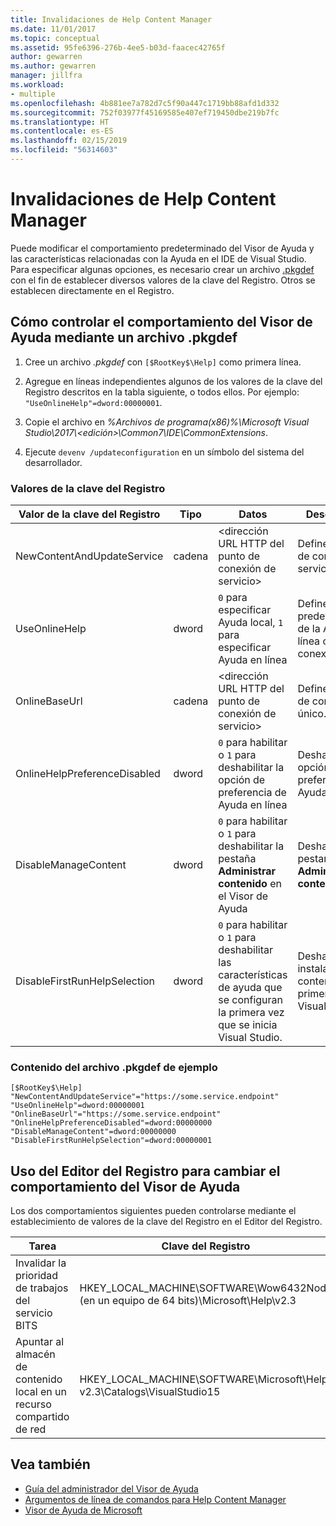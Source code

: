 ```yaml
---
title: Invalidaciones de Help Content Manager
ms.date: 11/01/2017
ms.topic: conceptual
ms.assetid: 95fe6396-276b-4ee5-b03d-faacec42765f
author: gewarren
ms.author: gewarren
manager: jillfra
ms.workload:
- multiple
ms.openlocfilehash: 4b881ee7a782d7c5f90a447c1719bb88afd1d332
ms.sourcegitcommit: 752f03977f45169585e407ef719450dbe219b7fc
ms.translationtype: HT
ms.contentlocale: es-ES
ms.lasthandoff: 02/15/2019
ms.locfileid: "56314603"
---
```

# <a name="help-content-manager-overrides"></a>Invalidaciones de Help Content Manager

Puede modificar el comportamiento predeterminado del Visor de Ayuda y las características relacionadas con la Ayuda en el IDE de Visual Studio. Para especificar algunas opciones, es necesario crear un archivo [.pkgdef](https://devblogs.microsoft.com/visualstudio/whats-a-pkgdef-and-why/) con el fin de establecer diversos valores de la clave del Registro. Otros se establecen directamente en el Registro.

## <a name="how-to-control-help-viewer-behavior-by-using-a-pkgdef-file"></a>Cómo controlar el comportamiento del Visor de Ayuda mediante un archivo .pkgdef

1. Cree un archivo *.pkgdef* con `[$RootKey$\Help]` como primera línea.

2. Agregue en líneas independientes algunos de los valores de la clave del Registro descritos en la tabla siguiente, o todos ellos. Por ejemplo: `"UseOnlineHelp"=dword:00000001`.

3. Copie el archivo en *%Archivos de programa(x86)%\Microsoft Visual Studio\2017\\<edición\>\Common7\IDE\CommonExtensions*.

4. Ejecute `devenv /updateconfiguration` en un símbolo del sistema del desarrollador.

### <a name="registry-key-values"></a>Valores de la clave del Registro

|Valor de la clave del Registro|Tipo|Datos|Descripción|
|------------------|----|----|-----------|
|NewContentAndUpdateService|cadena|\<dirección URL HTTP del punto de conexión de servicio\>|Define un punto de conexión de servicio único.|
|UseOnlineHelp|dword|`0` para especificar Ayuda local, `1` para especificar Ayuda en línea|Define el valor predeterminado de la Ayuda en línea o sin conexión.|
|OnlineBaseUrl|cadena|\<dirección URL HTTP del punto de conexión de servicio\>|Define un punto de conexión F1 único.|
|OnlineHelpPreferenceDisabled|dword|`0` para habilitar o `1` para deshabilitar la opción de preferencia de Ayuda en línea|Deshabilita la opción de preferencia de Ayuda en línea.|
|DisableManageContent|dword|`0` para habilitar o `1` para deshabilitar la pestaña **Administrar contenido** en el Visor de Ayuda|Deshabilite la pestaña **Administrar contenido**|
|DisableFirstRunHelpSelection|dword|`0` para habilitar o `1` para deshabilitar las características de ayuda que se configuran la primera vez que se inicia Visual Studio.|Deshabilita la instalación de contenido en el primer inicio de Visual Studio.|

### <a name="example-pkgdef-file-contents"></a>Contenido del archivo .pkgdef de ejemplo

```pkgdef
[$RootKey$\Help]
"NewContentAndUpdateService"="https://some.service.endpoint"
"UseOnlineHelp"=dword:00000001
"OnlineBaseUrl"="https://some.service.endpoint"
"OnlineHelpPreferenceDisabled"=dword:00000000
"DisableManageContent"=dword:00000000
"DisableFirstRunHelpSelection"=dword:00000001
```

## <a name="use-registry-editor-to-change-help-viewer-behavior"></a>Uso del Editor del Registro para cambiar el comportamiento del Visor de Ayuda

Los dos comportamientos siguientes pueden controlarse mediante el establecimiento de valores de la clave del Registro en el Editor del Registro.

|Tarea|Clave del Registro|Valor|Datos|
|----------|-----|------|----|
|Invalidar la prioridad de trabajos del servicio BITS|HKEY_LOCAL_MACHINE\SOFTWARE\Wow6432Node (en un equipo de 64 bits)\Microsoft\Help\v2.3|BITSPriority|**foreground**, **high**, **normal** o **low**|
|Apuntar al almacén de contenido local en un recurso compartido de red|HKEY_LOCAL_MACHINE\SOFTWARE\Microsoft\Help\ v2.3\Catalogs\VisualStudio15|LocationPath|"*ContentStoreNetworkShare*"|

## <a name="see-also"></a>Vea también

- [Guía del administrador del Visor de Ayuda](../help-viewer/administrator-guide.md)
- [Argumentos de línea de comandos para Help Content Manager](../help-viewer/command-line-arguments.md)
- [Visor de Ayuda de Microsoft](../help-viewer/overview.md)